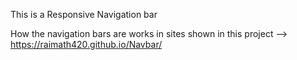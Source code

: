 
This is a Responsive Navigation bar

How the navigation bars are works in sites 
shown in this project -->
https://raimath420.github.io/Navbar/
